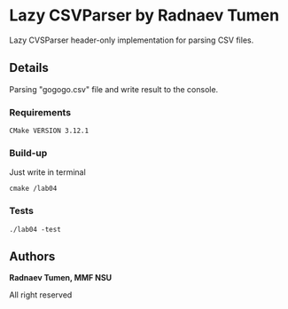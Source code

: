 # Lazy CSVParser by Radnaev Tumen

Lazy CVSParser header-only implementation for parsing CSV files.

## Details

Parsing "gogogo.csv" file and write result to the console.


### Requirements


```
CMake VERSION 3.12.1
```

### Build-up

Just write in terminal

```
cmake /lab04
```


### Tests


```
./lab04 -test
```

## Authors

**Radnaev Tumen, MMF NSU**


All right reserved 


